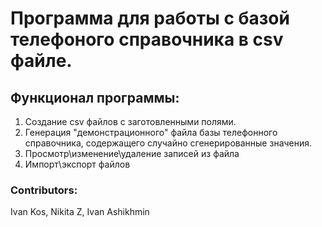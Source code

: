 # Программа для работы с базой телефоного справочника в csv файле.
## Функционал программы:
1. Создание csv файлов с заготовленными полями.
2. Генерация "демонстрационного" файла базы телефонного справочника, содержащего случайно сгенерированные значения.
3. Просмотр\изменение\удаление записей из файла
4. Импорт\экспорт файлов

### Contributors:
Ivan Kos,
Nikita Z,
Ivan Ashikhmin
